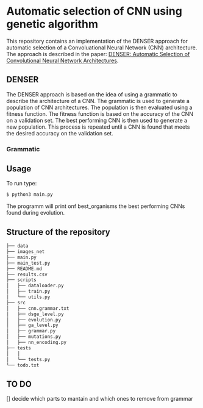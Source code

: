 # Automatic selection of CNN using genetic algorithm

This repository contains an implementation of the DENSER approach for automatic selection of a Convoluational Neural Network (CNN) architecture. The approach is described in the paper: [DENSER: Automatic Selection of Convolutional Neural Network Architectures](https://arxiv.org/abs/1904.08900).

## DENSER
The DENSER approach is based on the idea of using a grammatic to describe the architecture of a CNN. The grammatic is used to generate a population of CNN architectures. The population is then evaluated using a fitness function. The fitness function is based on the accuracy of the CNN on a validation set. The best performing CNN is then used to generate a new population. This process is repeated until a CNN is found that meets the desired accuracy on the validation set.

### Grammatic

## Usage
To run type:
```bash
$ python3 main.py
```
The programm will print onf best_organisms the best performing CNNs found during evolution.

## Structure of the repository
``` bash
├── data
├── images_net
├── main.py
├── main_test.py
├── README.md
├── results.csv
├── scripts
│   ├── dataloader.py
│   ├── train.py
│   └── utils.py
├── src
│   ├── cnn.grammar.txt
│   ├── dsge_level.py
│   ├── evolution.py
│   ├── ga_level.py
│   ├── grammar.py
│   ├── mutations.py
│   ├── nn_encoding.py
├── tests
│   │   
│   └── tests.py
└── todo.txt
``` 

## TO DO

[] decide which parts to mantain and which ones to remove from grammar

